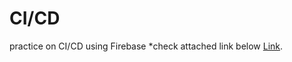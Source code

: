 # CI/CD 

practice on CI/CD using Firebase 
*check attached link below 
[Link](https://www.linkedin.com/posts/mina-malak-ba7b8a150_cicd-reactjs-firebase-activity-6872912147219808256-597m).



